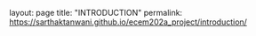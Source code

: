 layout: page
title: "INTRODUCTION"
permalink: https://sarthaktanwani.github.io/ecem202a_project/introduction/
